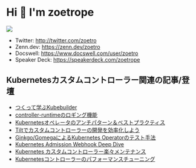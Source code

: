 # Hi 👋 I'm zoetrope

  <img src="https://github-readme-stats.vercel.app/api?username=zoetrope&show_icons=true&hide_border=true" />  

- Twitter: http://twitter.com/zoetro
- Zenn.dev: https://zenn.dev/zoetro
- Docswell: https://www.docswell.com/user/zoetro
- Speaker Deck: https://speakerdeck.com/zoetrope

## Kubernetesカスタムコントローラー関連の記事/登壇

- [つくって学ぶKubebuilder](https://zoetrope.github.io/kubebuilder-training/)
- [controller-runtimeのロギング機能](https://zenn.dev/zoetro/books/testing-kubernetes-operator)
- [Kubernetesオペレータのアンチパターン＆ベストプラクティス](https://zenn.dev/zoetro/articles/kubernetes-controller-maintenance)
- [Tiltでカスタムコントローラーの開発を効率化しよう](https://zenn.dev/zoetro/articles/fba4c77a7fa3fb)
- [Ginkgo/GomegaによるKubernetes Operatorのテスト手法](https://zenn.dev/zoetro/articles/760346baab7e24)
- [Kubernetes Admission Webhook Deep Dive](https://speakerdeck.com/zoetrope/kubernetes-admission-webhook-deep-dive)
- [Kubernetes カスタムコントローラー楽々メンテナンス](https://speakerdeck.com/zoetrope/kubernetesoperetafalseantipatan-besutopurakuteisu)
- [Kubernetesコントローラーのパフォーマンスチューニング](https://speakerdeck.com/zoetrope/kuberneteskontororanopahuomansutiyuningu)
